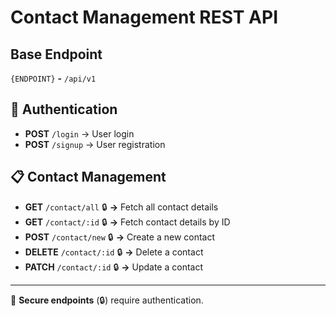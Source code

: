 # Contact Management REST API

## Base Endpoint

`{ENDPOINT}` **-** `/api/v1`

## 🔐 Authentication
- **POST** `/login` → User login
- **POST** `/signup` → User registration

## 📋 Contact Management
- **GET** `/contact/all` 🔒 **→** Fetch all contact details
- **GET** `/contact/:id` 🔒 **→** Fetch contact details by ID
- **POST** `/contact/new` 🔒 **→** Create a new contact
- **DELETE** `/contact/:id` 🔒 **→** Delete a contact
- **PATCH** `/contact/:id` 🔒 **→** Update a contact

---
🚀 **Secure endpoints** (🔒) require authentication.
